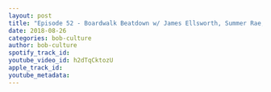 ```yaml
---
layout: post
title: "Episode 52 - Boardwalk Beatdown w/ James Ellsworth, Summer Rae, KC Navarro, & Serpentico"
date: 2018-08-26
categories: bob-culture
author: bob-culture
spotify_track_id: 
youtube_video_id: h2dTqCktozU
apple_track_id: 
youtube_metadata: 
---
```

